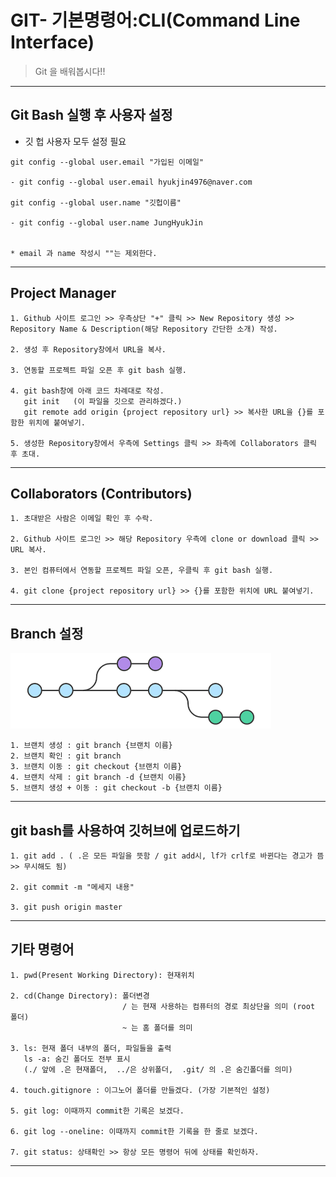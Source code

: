# GIT- 기본명령어:CLI(Command Line Interface)

> Git 을 배워봅시다!!

---

## Git Bash 실행 후 사용자 설정

- 깃 헙 사용자 모두 설정 필요

```
git config --global user.email "가입된 이메일"

- git config --global user.email hyukjin4976@naver.com

git config --global user.name "깃헙이름"

- git config --global user.name JungHyukJin


* email 과 name 작성시 ""는 제외한다.

```

---

## Project Manager

```
1. Github 사이트 로그인 >> 우측상단 "+" 클릭 >> New Repository 생성 >> Repository Name & Description(해당 Repository 간단한 소개) 작성.

2. 생성 후 Repository창에서 URL을 복사.

3. 연동할 프로젝트 파일 오픈 후 git bash 실행.

4. git bash창에 아래 코드 차례대로 작성.
   git init   (이 파일을 깃으로 관리하겠다.)
   git remote add origin {project repository url} >> 복사한 URL을 {}를 포함한 위치에 붙여넣기.
   
5. 생성한 Repository창에서 우측에 Settings 클릭 >> 좌측에 Collaborators 클릭 후 초대.

```

---

## Collaborators (Contributors)

```
1. 초대받은 사람은 이메일 확인 후 수락.

2. Github 사이트 로그인 >> 해당 Repository 우측에 clone or download 클릭 >> URL 복사.

3. 본인 컴퓨터에서 연동할 프로젝트 파일 오픈, 우클릭 후 git bash 실행.

4. git clone {project repository url} >> {}를 포함한 위치에 URL 붙여넣기.

```

---

## Branch 설정

![branch](README.assets/branch.png)


    1. 브랜치 생성 : git branch {브랜치 이름}
    2. 브랜치 확인 : git branch
    3. 브랜치 이동 : git checkout {브랜치 이름}
    4. 브랜치 삭제 : git branch -d {브랜치 이름}
    5. 브랜치 생성 + 이동 : git checkout -b {브랜치 이름}

---

## git bash를 사용하여 깃허브에 업로드하기

```
1. git add . ( .은 모든 파일을 뜻함 / git add시, lf가 crlf로 바뀐다는 경고가 뜸 >> 무시해도 됨)

2. git commit -m "메세지 내용"

3. git push origin master

```

---

## 기타 명령어

```
1. pwd(Present Working Directory): 현재위치

2. cd(Change Directory): 폴더변경
                         / 는 현재 사용하는 컴퓨터의 경로 최상단을 의미 (root 폴더)
                         ~ 는 홈 폴더를 의미

3. ls: 현재 폴더 내부의 폴더, 파일들을 출력
   ls -a: 숨긴 폴더도 전부 표시
   (./ 앞에 .은 현재폴더,  ../은 상위폴더,  .git/ 의 .은 숨긴폴더를 의미)

4. touch.gitignore : 이그노어 폴더를 만들겠다. (가장 기본적인 설정)

5. git log: 이때까지 commit한 기록은 보겠다.

6. git log --oneline: 이때까지 commit한 기록을 한 줄로 보겠다.

7. git status: 상태확인 >> 항상 모든 명령어 뒤에 상태를 확인하자.

```

---



